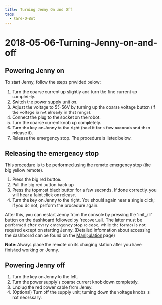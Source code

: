 ```yaml
---
title: Turning Jenny On and Off
tags:
  - Care-O-Bot
---
```


# 2018-05-06-Turning-Jenny-on-and-off

## Powering Jenny on

To start Jenny, follow the steps provided below:

1. Turn the coarse current up slightly and turn the fine current up completely.
2. Switch the power supply unit on.
3. Adjust the voltage to 55-56V by turning up the coarse voltage button \(if the voltage is not already in that range\).
4. Connect the plug to the socket on the robot.
5. Turn the coarse current knob up completely.
6. Turn the key on Jenny to the right \(hold it for a few seconds and then release it\).
7. Release the emergency stop. The procedure is listed below.

## Releasing the emergency stop

This procedure is to be performed using the remote emergency stop \(the big yellow remote\).

1. Press the big red button.
2. Pull the big red button back up.
3. Press the topmost black button for a few seconds. If done correctly, you will hear a faint click on release.
4. Turn the key on Jenny to the right. You should again hear a single click; if you do not, perform the procedure again.

After this, you can restart Jenny from the console by pressing the 'init\_all' button on the dashboard followed by 'recover\_all'. The latter must be performed after every emergency stop release, while the former is not required except on starting Jenny. \(Detailed information about accessing the dashboard can be found on the [Manipulation](https://github.com/b-it-bots/wiki/tree/021d5ee127ac33c704fd5bbda1545cbcdf191bdc/_posts/wiki/guides/domains/manipulation/manipulation/README.md) page\)

**Note**: Always place the remote on its charging station after you have finished working on Jenny.

## Powering Jenny off

1. Turn the key on Jenny to the left.
2. Turn the power supply's coarse current knob down completely.
3. Unplug the red power cable from Jenny.
4. \(Optional\) Turn off the supply unit; turning down the voltage knobs is not necessary.

